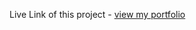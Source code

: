 Live Link of this project - 
<a href="https://deepakkushwahg.github.io/Portfolio/">view my portfolio</a>
